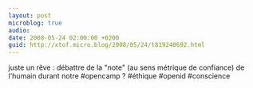 ```yaml
---
layout: post
microblog: true
audio: 
date: 2008-05-24 02:00:00 +0200
guid: http://xtof.micro.blog/2008/05/24/t819240692.html
---
```

juste un rêve : débattre de la "note" (au sens métrique de confiance) de l'humain  durant  notre #opencamp ? #éthique #openid #conscience
